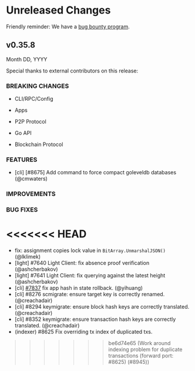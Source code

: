 # Unreleased Changes

Friendly reminder: We have a [bug bounty program](https://hackerone.com/cosmos).

## v0.35.8

Month DD, YYYY

Special thanks to external contributors on this release:

### BREAKING CHANGES

- CLI/RPC/Config

- Apps

- P2P Protocol

- Go API

- Blockchain Protocol

### FEATURES

- [cli] [\#8675] Add command to force compact goleveldb databases (@cmwaters)

### IMPROVEMENTS

### BUG FIXES
<<<<<<< HEAD
=======

- fix: assignment copies lock value in `BitArray.UnmarshalJSON()` (@lklimek)
- [light] \#7640 Light Client: fix absence proof verification (@ashcherbakov)
- [light] \#7641 Light Client: fix querying against the latest height (@ashcherbakov)
- [cli] [#7837](https://github.com/tendermint/tendermint/pull/7837) fix app hash in state rollback. (@yihuang)
- [cli] \#8276 scmigrate: ensure target key is correctly renamed. (@creachadair)
- [cli] \#8294 keymigrate: ensure block hash keys are correctly translated. (@creachadair)
- [cli] \#8352 keymigrate: ensure transaction hash keys are correctly translated. (@creachadair)
- (indexer) \#8625 Fix overriding tx index of duplicated txs.
>>>>>>> be6d74e65 (Work around indexing problem for duplicate transactions (forward port: #8625) (#8945))
